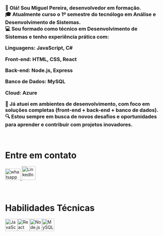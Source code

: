<h3>👋 Olá! Sou Miguel Pereira, desenvolvedor em formação.<br>
🎓 Atualmente curso o 1º semestre do tecnólogo em Análise e Desenvolvimento de Sistemas.<br>
💻 Sou formado como técnico em Desenvolvimento de Sistemas e tenho experiência prática com:

Linguagens: JavaScript, C#

Front-end: HTML, CSS, React

Back-end: Node.js, Express

Banco de Dados: MySQL

Cloud: Azure

🚀 Já atuei em ambientes de desenvolvimento, com foco em soluções completas (front-end + back-end + banco de dados).
🔍 Estou sempre em busca de novos desafios e oportunidades para aprender e contribuir com projetos inovadores.</h3> 
<br> 
<h1>Entre em contato</h1> 
<div> 
  <a href="https://api.whatsapp.com/send/?phone=%2B5511981295039&text&type=phone_number&app_absent=0" > 
    <img src="https://github.com/Miguel1DM/Folder/blob/main/img/Whatsapp.png" alt="whatsapp" width="50" height="37"> 
  </a> 
  <a href="https://www.linkedin.com/in/miguelpsneto"> 
    <img src="https://github.com/Miguel1DM/Folder/blob/main/img/Linkedin.png" alt="LinkedIn" width="45" height="45"> 
  </a> 
</div> 
<p></p> 
<br> 
<h1>Habilidades Técnicas</h1> 
<div style="display: flex;"> 
  <a href="https://github.com/Miguel1DM/OlhoMagico" target="_blank"> 
    <img src="https://github.com/Miguel1DM/Folder/blob/main/img/javaScript.png" alt="JavaScript" width="40" height="40"> 
  </a> 
  <a href="https://github.com/Miguel1DM/OlhoMagico" target="_blank"> 
    <img src="https://github.com/Miguel1DM/Folder/blob/main/img/react.png" alt="React" width="40" height="40"> 
  </a>
  <a href="https://github.com/Miguel1DM/OlhoMagico" target="_blank"> 
    <img src="https://github.com/Miguel1DM/Folder/blob/main/img/node.png" alt="Node.js" width="40" height="40"> 
  </a> 
  <a href="https://github.com/Miguel1DM/OlhoMagico" target="_blank"> 
    <img src="https://github.com/Miguel1DM/Folder/blob/main/img/mysql.png" alt="MySQL" width="40" height="40">
  </a> 
</div>

